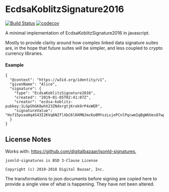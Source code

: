 # EcdsaKoblitzSignature2016

[![Build Status](https://travis-ci.org/transmute-industries/EcdsaKoblitzSignature2016.svg?branch=master)](https://travis-ci.org/transmute-industries/EcdsaKoblitzSignature2016) [![codecov](https://codecov.io/gh/transmute-industries/EcdsaKoblitzSignature2016/branch/master/graph/badge.svg)](https://codecov.io/gh/transmute-industries/EcdsaKoblitzSignature2016)

A minimal implementation of EcdsaKoblitzSignature2016 in javascript.

Mostly to provide clarity around how complex linked data signature suites are, in the hope that future suites will be simpler, and less coupled to crypto currency libraries.

#### Example

```
{
  "@context": "https://w3id.org/identity/v1",
  "givenName": "Alice",
  "signature": {
    "type": "EcdsaKoblitzSignature2016",
    "created": "2019-01-05T02:41:07Z",
    "creator": "ecdsa-koblitz-pubkey:1LGpGhGK8whX23ZNdxrgtjKrek9rP4xWER",
    "signatureValue": "Hxf15psaaHq4S43I2KVq6NZflXbC6lHXMNJmcKo8MYszLxjoPCnlPqcwmIqBgWUUesO7wpq9nSNKH1kT4F720w0="
  }
}
```


## License Notes

Works with: https://github.com/digitalbazaar/jsonld-signatures, 

```
jsonld-signatures is BSD 3-Clause License

Copyright (c) 2010-2018 Digital Bazaar, Inc.
```

The transformations to json documents before signing are copied here to provide a single view of what is happening. They have not been altered.